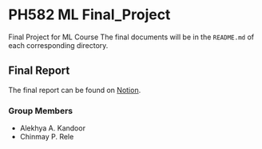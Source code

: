 # PH582 ML Final_Project

Final Project for ML Course
The final documents will be in the `README.md` of each corresponding directory.

## Final Report

The final report can be found on [Notion](https://www.notion.so/cprpersonal/Predicting-Breast-Cancer-6ec23e41050749ec91c63a71b2a47336).

### Group Members

- Alekhya A. Kandoor
- Chinmay P. Rele
